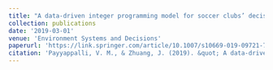 ```yaml
---
title: "A data-driven integer programming model for soccer clubs’ decision making on player transfers"
collection: publications
date: '2019-03-01'
venue: 'Environment Systems and Decisions'
paperurl: 'https://link.springer.com/article/10.1007/s10669-019-09721-7'
citation: 'Payyappalli, V. M., & Zhuang, J. (2019). &quot; A data-driven integer programming model for soccer clubs’ decision making on player transfers.&quot; <i>Environment Systems and Decisions</i>. 39(4), 466-481.'
---
```

